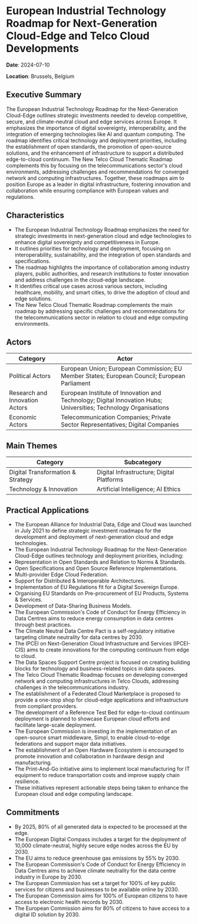 # European Industrial Technology Roadmap for Next-Generation Cloud-Edge and Telco Cloud Developments

**Date**: 2024-07-10

**Location**: Brussels, Belgium

## Executive Summary

The European Industrial Technology Roadmap for the Next-Generation Cloud-Edge outlines strategic investments needed to develop competitive, secure, and climate-neutral cloud and edge services across Europe. It emphasizes the importance of digital sovereignty, interoperability, and the integration of emerging technologies like AI and quantum computing. The roadmap identifies critical technology and deployment priorities, including the establishment of open standards, the promotion of open-source solutions, and the enhancement of infrastructure to support a distributed edge-to-cloud continuum. The New Telco Cloud Thematic Roadmap complements this by focusing on the telecommunications sector's cloud environments, addressing challenges and recommendations for converged network and computing infrastructures. Together, these roadmaps aim to position Europe as a leader in digital infrastructure, fostering innovation and collaboration while ensuring compliance with European values and regulations.

## Characteristics

- The European Industrial Technology Roadmap emphasizes the need for strategic investments in next-generation cloud and edge technologies to enhance digital sovereignty and competitiveness in Europe.
- It outlines priorities for technology and deployment, focusing on interoperability, sustainability, and the integration of open standards and specifications.
- The roadmap highlights the importance of collaboration among industry players, public authorities, and research institutions to foster innovation and address challenges in the cloud-edge landscape.
- It identifies critical use cases across various sectors, including healthcare, mobility, and smart cities, to drive the adoption of cloud and edge solutions.
- The New Telco Cloud Thematic Roadmap complements the main roadmap by addressing specific challenges and recommendations for the telecommunications sector in relation to cloud and edge computing environments.

## Actors

| Category | Actor |
| --- | --- |
| Political Actors | European Union; European Commission; EU Member States; European Council; European Parliament |
| Research and Innovation Actors | European Institute of Innovation and Technology; Digital Innovation Hubs; Universities; Technology Organisations |
| Economic Actors | Telecommunication Companies; Private Sector Representatives; Digital Companies |

## Main Themes

| Category | Subcategory |
| --- | --- |
| Digital Transformation & Strategy | Digital Infrastructure; Digital Platforms |
| Technology & Innovation | Artificial Intelligence; AI Ethics |

## Practical Applications

- The European Alliance for Industrial Data, Edge and Cloud was launched in July 2021 to define strategic investment roadmaps for the development and deployment of next-generation cloud and edge technologies.
- The European Industrial Technology Roadmap for the Next-Generation Cloud-Edge outlines technology and deployment priorities, including:
- Representation in Open Standards and Relation to Norms & Standards.
- Open Specifications and Open Source Reference Implementations.
- Multi-provider Edge Cloud Federation.
- Support for Distributed & Interoperable Architectures.
- Implementation of EU Regulations fit for a Digital Sovereign Europe.
- Organising EU Standards on Pre-procurement of EU Products, Systems & Services.
- Development of Data-Sharing Business Models.
- The European Commission's Code of Conduct for Energy Efficiency in Data Centres aims to reduce energy consumption in data centres through best practices.
- The Climate Neutral Data Centre Pact is a self-regulatory initiative targeting climate neutrality for data centres by 2030.
- The IPCEI on Next-Generation Cloud Infrastructure and Services (IPCEI-CIS) aims to create innovations for the computing continuum from edge to cloud.
- The Data Spaces Support Centre project is focused on creating building blocks for technology and business-related topics in data spaces.
- The Telco Cloud Thematic Roadmap focuses on developing converged network and computing infrastructures in Telco Clouds, addressing challenges in the telecommunications industry.
- The establishment of a Federated Cloud Marketplace is proposed to provide a one-stop shop for cloud-edge applications and infrastructure from compliant providers.
- The development of a Reference Test Bed for edge-to-cloud continuum deployment is planned to showcase European cloud efforts and facilitate large-scale deployment.
- The European Commission is investing in the implementation of an open-source smart middleware, Simpl, to enable cloud-to-edge federations and support major data initiatives.
- The establishment of an Open Hardware Ecosystem is encouraged to promote innovation and collaboration in hardware design and manufacturing.
- The Print-And-Go initiative aims to implement local manufacturing for IT equipment to reduce transportation costs and improve supply chain resilience.
- These initiatives represent actionable steps being taken to enhance the European cloud and edge computing landscape.

## Commitments

- By 2025, 80% of all generated data is expected to be processed at the edge.
- The European Digital Compass includes a target for the deployment of 10,000 climate-neutral, highly secure edge nodes across the EU by 2030.
- The EU aims to reduce greenhouse gas emissions by 55% by 2030.
- The European Commission's Code of Conduct for Energy Efficiency in Data Centres aims to achieve climate neutrality for the data centre industry in Europe by 2030.
- The European Commission has set a target for 100% of key public services for citizens and businesses to be available online by 2030.
- The European Commission aims for 100% of European citizens to have access to electronic health records by 2030.
- The European Commission aims for 80% of citizens to have access to a digital ID solution by 2030.